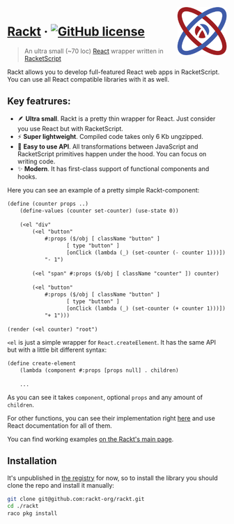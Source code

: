 <img src="logo.svg" align="right" height="110" />

# [Rackt](https://rackt-org.github.io) &middot; [![GitHub license](https://img.shields.io/badge/license-MIT-blue.svg)](https://github.com/facebook/react/blob/main/LICENSE)

> An ultra small (~70 loc) [React](https://github.com/facebook/react) wrapper written in [RacketScript](https://github.com/vishesh/racketscript)

Rackt allows you to develop full-featured React web apps in RacketScript. You can use all React compatible libraries with it as well.

## Key featrures:

- 🪶 **Ultra small**. Rackt is a pretty thin wrapper for React. Just consider you use React but with RacketScript.
- ⚡ **Super lightweight**. Compiled code takes only 6 Kb ungzipped.
- 🔌 **Easy to use API**. All transformations between JavaScript and RacketScript primitives happen under the hood. You can focus on writing code.
- ✨ **Modern**. It has first-class support of functional components and hooks.

Here you can see an example of a pretty simple Rackt-component:

```racket
(define (counter props ..)
    (define-values (counter set-counter) (use-state 0))

    (<el "div"
        (<el "button"
            #:props ($/obj [ className "button" ]
                   [ type "button" ]
                   [onClick (lambda (_) (set-counter (- counter 1)))])
            "- 1")

        (<el "span" #:props ($/obj [ className "counter" ]) counter)

        (<el "button"
            #:props ($/obj [ className "button" ]
                   [ type "button" ]
                   [onClick (lambda (_) (set-counter (+ counter 1)))])
            "+ 1")))

(render (<el counter) "root")
```

`<el` is just a simple wrapper for `React.createElement`. It has the same API but with a little bit different syntax:

```racket
(define create-element 
    (lambda (component #:props [props null] . children)

    ...
```

As you can see it takes `component`, optional `props` and any amount of `children`.

For other functions, you can see their implementation right [here](https://github.com/rackt-org/rackt/blob/master/main.rkt#L23-L48) and use React documentation for all of them.

You can find working examples [on the Rackt's main page](https://rackt-org.github.io/).

## Installation

It's unpublished in [the registry](https://pkgs.racket-lang.org/) for now, so to install the library you should clone the repo and install it manually:

```bash
git clone git@github.com:rackt-org/rackt.git
cd ./rackt
raco pkg install
```
